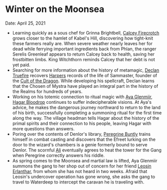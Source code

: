 # Winter on the Moonsea

Date: April 25, 2021

- Learning quickly as a sous chef for Grinna Brightbell, [Calcey Firecrotch](../Characters/Calcey%20Firecrotch/%21index.md) grows closer to the hamlet of Kabel's Hill, discovering how tight-knit these farmers really are. When severe weather nearly leaves her for dead while ferrying important ingredients back from Phlan, the ranger Serelis Greenleaf appears to return Calcey back to health, saving her frostbitten limbs. King Witchthorn reminds Calcey that her debt is not yet paid.
- Searching for more information about the history of metamagic, [Declan Truefire](../Characters/Declan%20Truefire/%21index.md) recovers [Harpers](../Factions/Harpers.md) records of the life of Sammaster, founder of the [Cult of the Dragon](../Factions/Cult%20of%20the%20Dragon.md). While developing his spellcraft, Declan learns that the Chosen of Mystra have played an integral part in the history of the Realms for hundreds of years.
- Working on his totemic connection to ritual magic with [Aya Glenmiir](../NPCs/Aya%20Glenmiir.md), [Hagar Bloodrop](../Characters/Hagar%20Bloodrop/%21index.md)  continues to suffer indecipherable visions. At Aya's advice, he makes the dangerous journey northward to return to the land of his birth, successfully completing a summoning ritual for the first time along the way. The village headman tells Hagar about the history of the primal spirits and their connection to his people, leaving Hagar with more questions than answers.
- Poring over the contents of Denlor's library, [Peregrine Buntly](../Characters/Peregrine%20Buntly/%21index.md) trains himself in combat casting and discovers that the Efreet lurking on the door to the wizard's chambers is a genie formerly bound to serve Denlor. The scornful [Ali](../Characters/Ali/%21index.md) eventually agrees to heat the tower for the Gang when Peregrine correctly answers his riddle.
- As spring comes to the Moonsea and martial law is lifted, Aya Glenmiir summons the gang to her shop out of concern for her friend [Leosin Erlanthar](../NPCs/Leosin%20Erlanthar.md), from whom she has not heard in two weeks. Afraid that Leosin's undercover operation has gone wrong, she asks the gang to travel to Waterdeep to intercept the caravan he is traveling with.